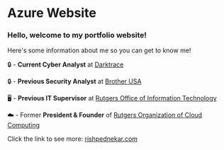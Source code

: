 # Azure Website

### Hello, welcome to my portfolio website!

Here's some information about me so you can get to know me!

🔒 - **Current Cyber Analyst** at [Darktrace](https://www.darktrace.com)

🔒 - **Previous Security Analyst** at [Brother USA](https://www.brother-usa.com/home)

🖥️ - **Previous IT Supervisor** at [Rutgers Office of Information Technology](https://it.rutgers.edu/about/office-of-information-technology/)

☁️ - Former **President & Founder** of [Rutgers Organization of Cloud Computing](https://www.cs.rutgers.edu/academics/graduate/other-important-information?view=article&id=3851:rutgers-organization-of-cloud-computing-rocc&catid=129)

Click the link to see more:
[rishpednekar.com](https://www.rishpednekar.com/)


